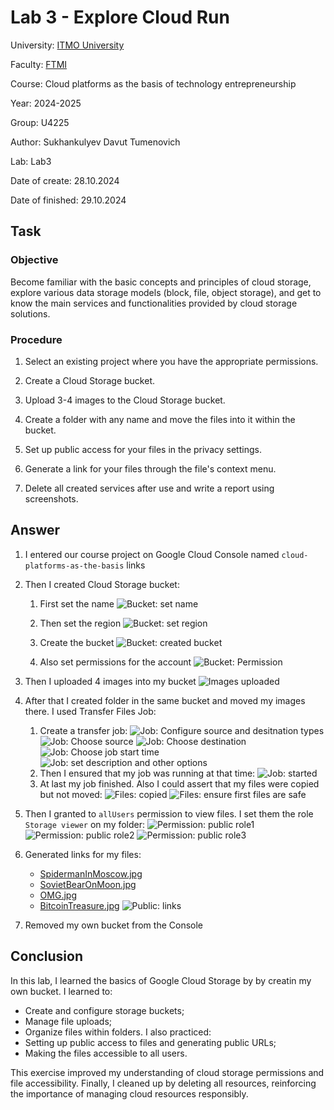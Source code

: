 # Lab 3 - Explore Cloud Run

University: [ITMO University](https://itmo.ru)

Faculty: [FTMI](https://ftmi.itmo.ru)

Course: Cloud platforms as the basis of technology entrepreneurship

Year: 2024-2025

Group: U4225

Author: Sukhankulyev Davut Tumenovich

Lab: Lab3

Date of create: 28.10.2024

Date of finished: 29.10.2024

## Task

### Objective
Become familiar with the basic concepts and principles of cloud storage, explore various data storage models (block, file, object storage), and get to know the main services and functionalities provided by cloud storage solutions.

### Procedure

1. Select an existing project where you have the appropriate permissions.

2. Create a Cloud Storage bucket.

3. Upload 3-4 images to the Cloud Storage bucket.

4. Create a folder with any name and move the files into it within the bucket.

5. Set up public access for your files in the privacy settings.

6. Generate a link for your files through the file's context menu.

7. Delete all created services after use and write a report using screenshots.

## Answer

1. I entered our course project on Google Cloud Console named `cloud-platforms-as-the-basis`
links

2. Then I created Cloud Storage bucket:
    1. First set the name
    ![Bucket: set name](../media/lab3/2_1_BucketName.png)

    2. Then set the region
    ![Bucket: set region](../media/lab3/2_2_BucketRegion.png)

    3. Create the bucket
    ![Bucket: created bucket](../media/lab3/2_3_BucketCreated.png)

    4. Also set permissions for the account
    ![Bucket: Permission](../media/lab3/2_4_BucketPermissionsGranted.png)

3. Then I uploaded 4 images into my bucket
![Images uploaded](../media/lab3/3_1_BucketImagesUploaded.png)

4. After that I created folder in the same bucket and moved my images there. I used Transfer Files Job:
    1. Create a transfer job:
    ![Job: Configure source and desitnation types](../media/lab3/4_1_JobTransferFiles.png) 
    ![Job: Choose source](../media/lab3/4_2_JobTransferFiles.png) 
    ![Job: Choose destination](../media/lab3/4_3_JobTransferFiles.png) 
    ![Job: Choose job start time](../media/lab3/4_4_JobTransferFiles.png) 
    ![Job: set description and other options](../media/lab3/4_5_JobTransferFiles.png) 
    2. Then I ensured that my job was running at that time:
    ![Job: started](../media/lab3/4_6_JobTransferFilesCreated.png) 
    3. At last my job finished. Also I could assert that my files were copied but not moved:
    ![Files: copied](../media/lab3/4_7_JobTransferFilesFinished.png) 
    ![Files: ensure first files are safe](../media/lab3/4_8_JobTransferFilesFinished.png)

5. Then I granted to `allUsers` permission to view files. I set them the role `Storage viewer` on my folder:
![Permission: public role1](../media/lab3/5_1_AccessGrant.png) 
![Permission: public role2](../media/lab3/5_2_AccessGrant.png) 
![Permission: public role3](../media/lab3/5_3_AccessGrant.png)

6. Generated links for my files:
    - [SpidermanInMoscow.jpg](https://storage.googleapis.com/davut_lab3/SecondIterationImages/StableDiffusion_SpidermanMoscow.jpg)
    - [SovietBearOnMoon.jpg](https://storage.googleapis.com/davut_lab3/SecondIterationImages/StableDiffusion_SovietBearMishaMoon.jpg)
    - [OMG.jpg](https://storage.googleapis.com/davut_lab3/SecondIterationImages/StableDiffusion_OMG.jpg)
    - [BitcoinTreasure.jpg](https://storage.googleapis.com/davut_lab3/SecondIterationImages/StableDiffusion_BitcoinTreasure.jpg)
    ![Public: links](../media/lab3/6_1_GeneratePublicURL.png)

7. Removed my own bucket from the Console

## Conclusion
In this lab, I learned the basics of Google Cloud Storage by by creatin my own bucket. I learned to:
- Create and configure storage buckets; 
- Manage file uploads;
- Organize files within folders. 
I also practiced:
- Setting up public access to files and generating public URLs;
- Making the files accessible to all users.

This exercise improved my understanding of cloud storage permissions and file accessibility. Finally, I cleaned up by deleting all resources, reinforcing the importance of managing cloud resources responsibly.